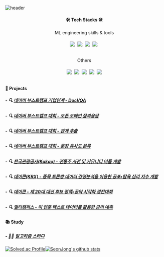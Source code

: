 ![header](https://capsule-render.vercel.app/api?type=waving&color=6667AB&height=250&section=header&text=SeonJong%20Yoo&fontSize=90&fontColor=ffffff6&animation=fadeIn&fontAlignY=38&desc=%20&descAlignY=62&descAlign=62)

<div align="center">
  <h4>🛠 Tech Stacks 🛠</h4>
  ML engineering skills & tools
  <h6><img src="https://img.shields.io/badge/Python-3766AB?style=flat-square&logo=Python&logoColor=white"/></a>&nbsp <img src="https://img.shields.io/badge/PyTorch-EE4C2C?style=flat-square&logo=PyTorch&logoColor=white"/></a>&nbsp <img src="https://img.shields.io/badge/TensorFlow-FF6F00?style=flat-square&logo=TensorFlow&logoColor=white"/></a>&nbsp <img src="https://img.shields.io/badge/scikit_learn-F7931E?style=flat-square&logo=scikit-learn&logoColor=white"/></a>&nbsp</h6>
  Others
  <h6><img src="https://img.shields.io/badge/javaScript-F7DF1E?style=flat-square&logo=javaScript&logoColor=white"/></a>&nbsp <img src="https://img.shields.io/badge/React_Native-61DAFB?style=flat-square&logo=React&logoColor=white"/></a>&nbsp <img src="https://img.shields.io/badge/Git-F05032?style=flat-square&logo=Git&logoColor=white"/></a>&nbsp <img src="https://img.shields.io/badge/MongoDB-47A248?style=flat-square&logo=MongoDB&logoColor=white"/></a>&nbsp <img src="https://img.shields.io/badge/Firebase-FFCA28?style=flat-square&logo=Firebase&logoColor=white"/></h6>
</div>






#### 📂 Projects
##### - 🔍 [네이버 부스트캠프 기업연계 - DocVQA](https://github.com/boostcampaitech4lv23nlp1/final-project-level3-nlp-03)
##### - 🔍 [네이버 부스트캠프 대회 - 오픈 도메인 질의응답](https://github.com/boostcampaitech4lv23nlp1/level2_mrc_nlp-level2-nlp-03)
##### - 🔍 [네이버 부스트캠프 대회 - 관계 추출](https://github.com/boostcampaitech4lv23nlp1/level2_klue_nlp-level2-nlp-03)
##### - 🔍 [네이버 부스트캠프 대회 - 문장 유사도 분류](https://github.com/boostcampaitech4nlp1/level1_semantictextsimilarity_nlp-level1-nlp-06)
##### - 🔍 [한국관광공사(Kakao) - 전통주 사전 및 커뮤니티 어플 개발](https://github.com/Ssunbell/yosul)
##### - 🔍 [데이콘(KRX) - 종목 토론방 데이터 감정분석을 이용한 공포•탐욕 심리 지수 개발](https://github.com/Ssunbell/stl_promise_Visualization)
##### - 🔍 [데이콘 - 제 20대 대선 후보 정책•공약 시각화 경진대회](https://github.com/Ssunbell/stl_promise_Visualization)
##### - 🔍 [멀티캠퍼스 - 미 연준 텍스트 데이터를 활용한 금리 예측](https://github.com/Ssunbell/project_interest_rate)

#### 📚 Study
##### - 🧑‍💻 [알고리즘 스터디](https://github.com/Ssunbell/Algorithm_Study)
[![Solved.ac Profile](http://mazassumnida.wtf/api/generate_badge?boj=yousun9591)](https://solved.ac/yousun9591)[![SeonJong's github stats](https://github-readme-stats.vercel.app/api?username=Trailblazer-Yoo)](https://github.com/Trailblazer-Yoo&show_icons=true&theme=tokyonight)

<!--
**Ssunbell/Ssunbell** is a ✨ _special_ ✨ repository because its `README.md` (this file) appears on your GitHub profile.

Here are some ideas to get you started:

- 🔭 I’m currently working on ...
- 🌱 I’m currently learning ...
- 👯 I’m looking to collaborate on ...
- 🤔 I’m looking for help with ...
- 💬 Ask me about ...
- 📫 How to reach me: ...
- 😄 Pronouns: ...
- ⚡ Fun fact: ...
-->

